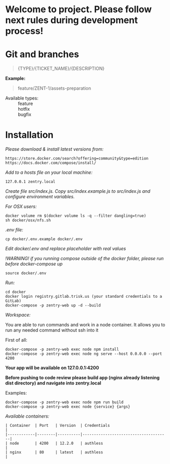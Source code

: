 # Welcome to project. Please follow next rules during development process!

# Git and branches

> {TYPE}/{TICKET_NAME}/{DESCRIPTION}

**Example:**

> feature/ZENT-1/assets-preparation

<dl>
  <dt>Available types:</dt>
  <dd>feature</dd>
  <dd>hotfix</dd>
  <dd>bugfix</dd>
</dl>

# Installation

*Please download & install latest versions from:*

```
https://store.docker.com/search?offering=community&type=edition
https://docs.docker.com/compose/install/
```

*Add to a hosts file on your local machine:*

```
127.0.0.1 zentry.local
```

*Create file src/index.js.*
*Copy src/index.example.js to src/index.js and configure environment variables.*

*For OSX users:*

```
docker volume rm $(docker volume ls -q --filter dangling=true)
sh docker/osx/nfs.sh
```

*.env file:*

```
cp docker/.env.example docker/.env
```

*Edit docker/.env and replace placeholder with real values*

*!WARNING! if you running compose outside of the docker folder, please run before docker-compose up*
```
source docker/.env
```

*Run:*
```
cd docker
docker login registry.gitlab.trisk.us (your standard credentials to a GitLab)
docker-compose -p zentry-web up -d --build
```
*Workspace:*

You are able to run commands and work in a node container.
It allows you to run any needed command without ssh into it

First of all:

```
docker-compose -p zentry-web exec node npm install
docker-compose -p zentry-web exec node ng serve --host 0.0.0.0 --port 4200
```

**Your app will be available on 127.0.0.1:4200**

**Before pushing to code review please build app (nginx already listening dist directory) and navigate into zentry.local**

Examples:

```
docker-compose -p zentry-web exec node npm run build
docker-compose -p zentry-web exec node {service} {args}
```


*Available containers:*
```
| Container  | Port   | Version  | Credentials                          |
|------------|--------|----------|--------------------------------------|
| node       | 4200   | 12.2.0   | authless                             |
| nginx      | 80     | latest   | authless                             |

```

